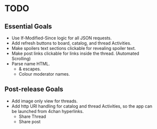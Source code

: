 TODO
====

Essential Goals
---------------

* Use If-Modified-Since logic for all JSON requests.
* Add refresh buttons to board, catalog, and thread Activities.
* Make spoilers text sections clickable for revealing spoiler text.
* Make post links clickable for links inside the thread. (Automated Scrolling)
* Parse name HTML.
    * & escapes.
    * Colour moderator names.

Post-release Goals
-------------------

* Add image only view for threads.
* Add http URI handling for catalog and thread Activities, so the app can
  be launched from 4chan hyperlinks.
    * Share Thread
    * Share post
